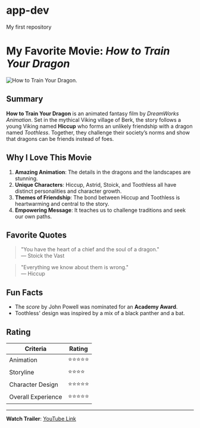 # app-dev
My first repository

# My Favorite Movie: *How to Train Your Dragon*

![How to Train Your Dragon](https://upload.wikimedia.org/wikipedia/en/9/99/How_to_Train_Your_Dragon_Poster.jpg).

## Summary

**How to Train Your Dragon** is an animated fantasy film by *DreamWorks Animation*. Set in the mythical Viking village of Berk, the story follows a young Viking named **Hiccup** who forms an unlikely friendship with a dragon named *Toothless*. Together, they challenge their society’s norms and show that dragons can be friends instead of foes.

## Why I Love This Movie

1. **Amazing Animation**: The details in the dragons and the landscapes are stunning.
2. **Unique Characters**: Hiccup, Astrid, Stoick, and Toothless all have distinct personalities and character growth.
3. **Themes of Friendship**: The bond between Hiccup and Toothless is heartwarming and central to the story.
4. **Empowering Message**: It teaches us to challenge traditions and seek our own paths.

## Favorite Quotes

> "You have the heart of a chief and the soul of a dragon."  
> — Stoick the Vast

> "Everything we know about them is wrong."  
> — Hiccup

## Fun Facts

- The *score* by John Powell was nominated for an **Academy Award**.
- Toothless' design was inspired by a mix of a black panther and a bat.

## Rating

| Criteria           | Rating |
|--------------------|--------|
| Animation          | ⭐⭐⭐⭐⭐ |
| Storyline          | ⭐⭐⭐⭐ |
| Character Design   | ⭐⭐⭐⭐⭐ |
| Overall Experience | ⭐⭐⭐⭐⭐ |

---

**Watch Trailer**: [YouTube Link](https://www.youtube.com/watch?v=oKiYuIsPxYk)
